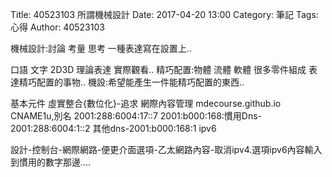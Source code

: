 Title: 40523103 所謂機械設計
Date: 2017-04-20 13:00
Category: 筆記
Tags: 心得
Author: 40523103
 
機械設計:討論 考量 思考 一種表達寫在設置上..
 <!-- PELICAN_END_SUMMARY -->


 口語 文字 2D3D 理論表達 實際觀看.. 精巧配置:物體 流體 軟體 很多零件組成 表達精巧配置的事物.. 機設:希望能產生一件能精巧配置的東西..

基本元件 虛實整合{數位化}-追求 網際內容管理 mdecourse.github.io CNAME1u,別名 2001:288:6004:17::7 2001:b000:168:慣用Dns-2001:288:6004:1::2 其他dns-2001:b000:168:1 ipv6

設計-控制台-網際網路-便更介面選項-乙太網路內容-取消ipv4.選項ipv6內容輸入到慣用的數字那邊....